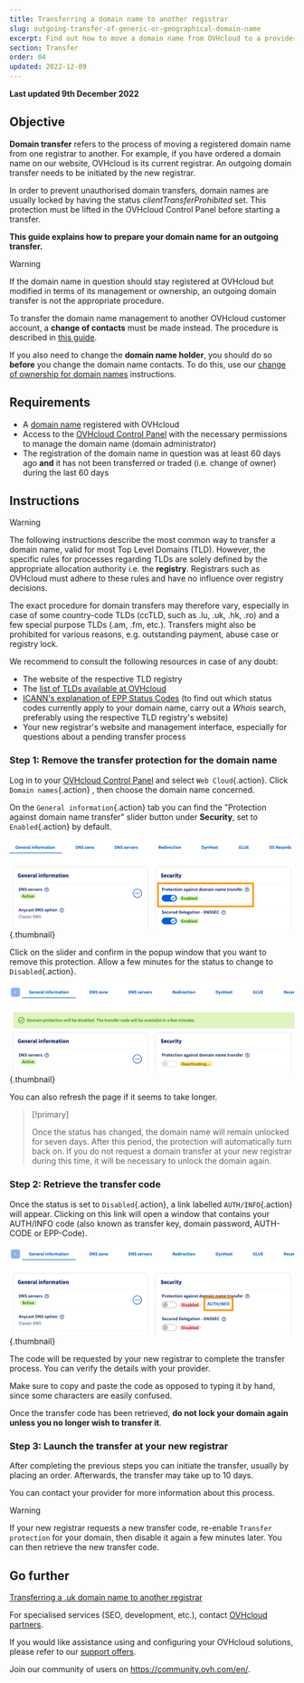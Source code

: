 ```yaml
---
title: Transferring a domain name to another registrar
slug: outgoing-transfer-of-generic-or-geographical-domain-name
excerpt: Find out how to move a domain name from OVHcloud to a provider of your choice
section: Transfer
order: 04
updated: 2022-12-09
---
```


**Last updated 9th December 2022**

## Objective

**Domain transfer** refers to the process of moving a registered domain name from one registrar to another. For example, if you have ordered a domain name on our website, OVHcloud is its current registrar. An outgoing domain transfer needs to be initiated by the new registrar. 

In order to prevent unauthorised domain transfers, domain names are usually locked by having the status *clientTransferProhibited* set. This protection must be lifted in the OVHcloud Control Panel before starting a transfer.

**This guide explains how to prepare your domain name for an outgoing transfer.**

> [!warning]
>
> If the domain name in question should stay registered at OVHcloud but modified in terms of its management or ownership, an outgoing domain transfer is not the appropriate procedure.
>
> To transfer the domain name management to another OVHcloud customer account, a **change of contacts** must be made instead. The procedure is described in [this guide](https://docs.ovh.com/us/en/customer/managing-contacts/).
>
> If you also need to change the **domain name holder**, you should do so **before** you change the domain name contacts. To do this, use our [change of ownership for domain names](https://docs.ovh.com/us/en/domains/how-to-change-domain-name-holder/) instructions.
>

## Requirements

- A [domain name](https://www.ovhcloud.com/en/domains/) registered with OVHcloud
- Access to the [OVHcloud Control Panel](https://ca.ovh.com/auth/?action=gotomanager&from=https://www.ovh.com/world/&ovhSubsidiary=we) with the necessary permissions to manage the domain name (domain administrator)
- The registration of the domain name in question was at least 60 days ago **and** it has not been transferred or traded (i.e. change of owner) during the last 60 days


## Instructions

> [!warning]
>
> The following instructions describe the most common way to transfer a domain name, valid for most Top Level Domains (TLD). However, the specific rules for processes regarding TLDs are solely defined by the appropriate allocation authority i.e. the **registry**. Registrars such as OVHcloud must adhere to these rules and have no influence over registry decisions.
>
> The exact procedure for domain transfers may therefore vary, especially in case of some country-code TLDs (ccTLD, such as .lu, .uk, .hk, .ro) and a few special purpose TLDs (.am, .fm, etc.). Transfers might also be prohibited for various reasons, e.g. outstanding payment, abuse case or registry lock. 
>
> We recommend to consult the following resources in case of any doubt:
>
> - The website of the respective TLD registry
> - The [list of TLDs available at OVHcloud](https://www.ovhcloud.com/en/domains/tld/)
> - [ICANN's explanation of EPP Status Codes](https://www.icann.org/resources/pages/epp-status-codes-2014-06-16-en) (to find out which status codes currently apply to your domain name, carry out a *Whois* search, preferably using the respective TLD registry's website)
> - Your new registrar's website and management interface, especially for questions about a pending transfer process
>

### Step 1: Remove the transfer protection for the domain name

Log in to your [OVHcloud Control Panel](https://ca.ovh.com/auth/?action=gotomanager&from=https://www.ovh.com/world/&ovhSubsidiary=we) and select `Web Cloud`{.action}. Click `Domain names`{.action} , then choose the domain name concerned.

On the `General information`{.action} tab you can find the "Protection against domain name transfer" slider button under **Security**, set to `Enabled`{.action} by default.

![outgoingtransfer](images/outgoing-transfer-step1.png){.thumbnail}

Click on the slider and confirm in the popup window that you want to remove this protection. Allow a few minutes for the status to change to `Disabled`{.action}.

![outgoingtransfer](images/outgoing-transfer-step2.png){.thumbnail}

You can also refresh the page if it seems to take longer.

> [!primary]
>
> Once the status has changed, the domain name will remain unlocked for seven days. After this period, the protection will automatically turn back on. If you do not request a domain transfer at your new registrar during this time, it will be necessary to unlock the domain again.
>

### Step 2: Retrieve the transfer code

Once the status is set to `Disabled`{.action}, a link labelled `AUTH/INFO`{.action} will appear. Clicking on this link will open a window that contains your AUTH/INFO code (also known as transfer key, domain password, AUTH-CODE or EPP-Code).

![outgoingtransfer](images/outgoing-transfer-step3.png){.thumbnail}

The code will be requested by your new registrar to complete the transfer process. You can verify the details with your provider.

Make sure to copy and paste the code as opposed to typing it by hand, since some characters are easily confused.

Once the transfer code has been retrieved, **do not lock your domain again unless you no longer wish to transfer it**.

### Step 3: Launch the transfer at your new registrar

After completing the previous steps you can initiate the transfer, usually by placing an order. Afterwards, the transfer may take up to 10 days. 

You can contact your provider for more information about this process.

> [!warning]
>
> If your new registrar requests a new transfer code, re-enable `Transfer protection` for your domain, then disable it again a few minutes later. You can then retrieve the new transfer code.
>

## Go further

[Transferring a .uk domain name to another registrar](https://docs.ovh.com/us/en/domains/outgoing_couk_domain_name_transfer/)

For specialised services (SEO, development, etc.), contact [OVHcloud partners](https://partner.ovhcloud.com/en/).

If you would like assistance using and configuring your OVHcloud solutions, please refer to our [support offers](https://www.ovhcloud.com/en/support-levels/).

Join our community of users on <https://community.ovh.com/en/>.